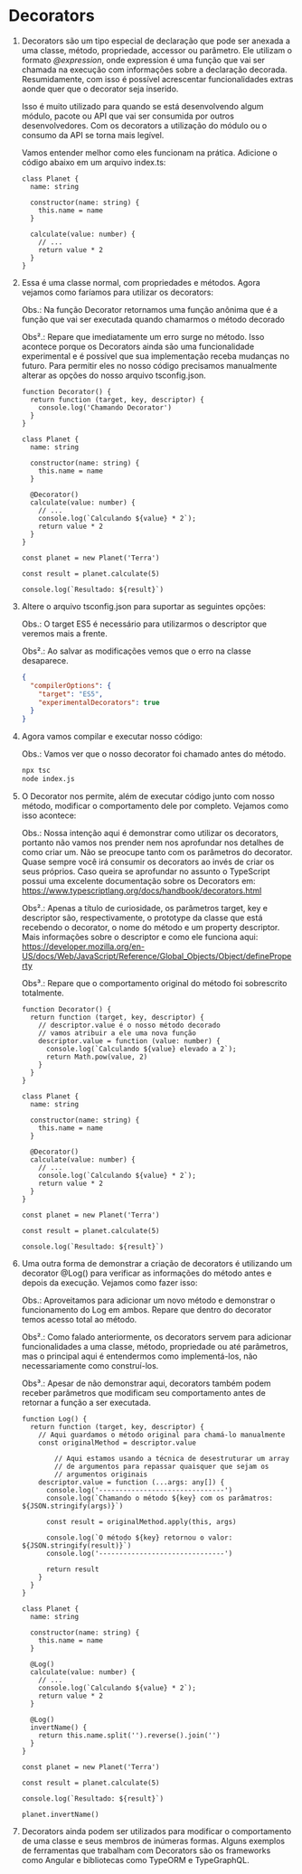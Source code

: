 # Decorators

1. Decorators são um tipo especial de declaração que pode ser anexada a uma classe, método, propriedade, accessor ou parâmetro. Ele utilizam o formato *@expression*, onde expression é uma função que vai ser chamada na execução com informações sobre a declaração decorada. Resumidamente, com isso é possível acrescentar funcionalidades extras aonde quer que o decorator seja inserido. 
    
    Isso é muito utilizado para quando se está desenvolvendo algum módulo, pacote ou API que vai ser consumida por outros desenvolvedores. Com os decorators a utilização do módulo ou o consumo da API se torna mais legível.
    
    Vamos entender melhor como eles funcionam na prática. Adicione o código abaixo em um arquivo index.ts:
    
    ```tsx
    class Planet {
      name: string
    
      constructor(name: string) {
        this.name = name
      }
    
      calculate(value: number) {
        // ...
        return value * 2
      }
    }
    ```
    
2. Essa é uma classe normal, com propriedades e métodos. Agora vejamos como faríamos para utilizar os decorators:
    
    Obs.: Na função Decorator retornamos uma função anônima que é a função que vai ser executada quando chamarmos o método decorado
    
    Obs².: Repare que imediatamente um erro surge no método. Isso acontece porque os Decorators ainda são uma funcionalidade experimental e é possível que sua implementação receba mudanças no futuro. Para permitir eles no nosso código precisamos manualmente alterar as opções do nosso arquivo tsconfig.json.
    
    ```tsx
    function Decorator() {
      return function (target, key, descriptor) {
        console.log('Chamando Decorator')
      }
    }
    
    class Planet {
      name: string
    
      constructor(name: string) {
        this.name = name
      }
    
      @Decorator()
      calculate(value: number) {
        // ...
        console.log(`Calculando ${value} * 2`);
        return value * 2
      }
    }
    
    const planet = new Planet('Terra')
    
    const result = planet.calculate(5)
    
    console.log(`Resultado: ${result}`)
    ```
    
3. Altere o arquivo tsconfig.json para suportar as seguintes opções:
    
    Obs.: O target ES5 é necessário para utilizarmos o descriptor que veremos mais a frente.
    
    Obs².: Ao salvar as modificações vemos que o erro na classe desaparece.
    
    ```json
    {
      "compilerOptions": {
        "target": "ES5",
        "experimentalDecorators": true
      }
    }
    ```
    
4. Agora vamos compilar e executar nosso código:
    
    Obs.: Vamos ver que o nosso decorator foi chamado antes do método.
    
    ```bash
    npx tsc
    node index.js
    ```
    
5. O Decorator nos permite, além de executar código junto com nosso método, modificar o comportamento dele por completo. Vejamos como isso acontece:
    
    Obs.: Nossa intenção aqui é demonstrar como utilizar os decorators, portanto não vamos nos prender nem nos aprofundar nos detalhes de como criar um. Não se preocupe tanto com os parâmetros do decorator. Quase sempre você irá consumir os decorators ao invés de criar os seus próprios. Caso queira se aprofundar no assunto o TypeScript possui uma excelente documentação sobre os Decorators em: https://www.typescriptlang.org/docs/handbook/decorators.html
    
    Obs².: Apenas a título de curiosidade, os parâmetros target, key e descriptor são, respectivamente, o prototype da classe que está recebendo o decorator, o nome do método e um property descriptor. Mais informações sobre o descriptor e como ele funciona aqui: https://developer.mozilla.org/en-US/docs/Web/JavaScript/Reference/Global_Objects/Object/defineProperty
    
    Obs³.: Repare que o comportamento original do método foi sobrescrito totalmente.
    
    ```tsx
    function Decorator() {
      return function (target, key, descriptor) {
        // descriptor.value é o nosso método decorado
        // vamos atribuir a ele uma nova função    
        descriptor.value = function (value: number) {
          console.log(`Calculando ${value} elevado a 2`);
          return Math.pow(value, 2)
        }
      }
    }
    
    class Planet {
      name: string
    
      constructor(name: string) {
        this.name = name
      }
    
      @Decorator()
      calculate(value: number) {
        // ...
        console.log(`Calculando ${value} * 2`);
        return value * 2
      }
    }
    
    const planet = new Planet('Terra')
    
    const result = planet.calculate(5)
    
    console.log(`Resultado: ${result}`)
    ```
    
6. Uma outra forma de demonstrar a criação de decorators é utilizando um decorator @Log() para verificar as informações do método antes e depois da execução. Vejamos como fazer isso:
    
    Obs.: Aproveitamos para adicionar um novo método e demonstrar o funcionamento do Log em ambos. Repare que dentro do decorator temos acesso total ao método.
    
    Obs².: Como falado anteriormente, os decorators servem para adicionar funcionalidades a uma classe, método, propriedade ou até parâmetros, mas o principal aqui é entendermos como implementá-los, não necessariamente como construí-los.
    
    Obs³.: Apesar de não demonstrar aqui, decorators também podem receber parâmetros que modificam seu comportamento antes de retornar a função a ser executada.
    
    ```tsx
    function Log() {
      return function (target, key, descriptor) {
        // Aqui guardamos o método original para chamá-lo manualmente
        const originalMethod = descriptor.value
    
    		// Aqui estamos usando a técnica de desestruturar um array
    		// de argumentos para repassar quaisquer que sejam os
    		// argumentos originais
        descriptor.value = function (...args: any[]) {
          console.log('-------------------------------')
          console.log(`Chamando o método ${key} com os parâmatros: ${JSON.stringify(args)}`)
    
          const result = originalMethod.apply(this, args)
    
          console.log(`O método ${key} retornou o valor: ${JSON.stringify(result)}`)
          console.log('-------------------------------')
    
          return result
        }
      }
    }
    
    class Planet {
      name: string
    
      constructor(name: string) {
        this.name = name
      }
    
      @Log()
      calculate(value: number) {
        // ...
        console.log(`Calculando ${value} * 2`);
        return value * 2
      }
    
      @Log()
      invertName() {
        return this.name.split('').reverse().join('')
      }
    }
    
    const planet = new Planet('Terra')
    
    const result = planet.calculate(5)
    
    console.log(`Resultado: ${result}`)
    
    planet.invertName()
    ```
    
7. Decorators ainda podem ser utilizados para modificar o comportamento de uma classe e seus membros de inúmeras formas. Alguns exemplos de ferramentas que trabalham com Decorators são os frameworks como Angular e bibliotecas como TypeORM e TypeGraphQL.